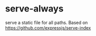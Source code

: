 # serve-always
serve a static file for all paths. Based on https://github.com/expressjs/serve-index
